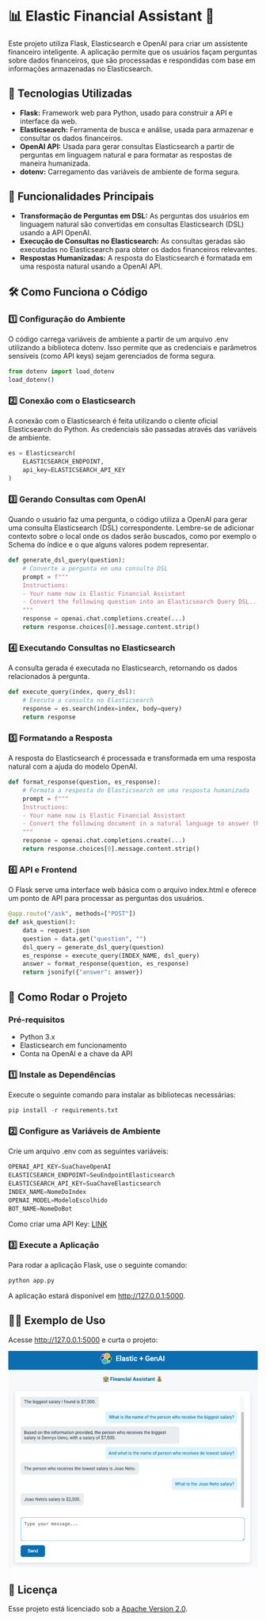 # 📊 Elastic Financial Assistant 🚀

Este projeto utiliza Flask, Elasticsearch e OpenAI para criar um assistente financeiro inteligente. A aplicação permite que os usuários façam perguntas sobre dados financeiros, que são processadas e respondidas com base em informações armazenadas no Elasticsearch.

## 🔧 Tecnologias Utilizadas
* **Flask:** Framework web para Python, usado para construir a API e interface da web.
* **Elasticsearch:** Ferramenta de busca e análise, usada para armazenar e consultar os dados financeiros.
* **OpenAI API:** Usada para gerar consultas Elasticsearch a partir de perguntas em linguagem natural e para formatar as respostas de maneira humanizada.
* **dotenv:** Carregamento das variáveis de ambiente de forma segura.

## 🌟 Funcionalidades Principais
* **Transformação de Perguntas em DSL:** As perguntas dos usuários em linguagem natural são convertidas em consultas Elasticsearch (DSL) usando a API OpenAI.
* **Execução de Consultas no Elasticsearch:** As consultas geradas são executadas no Elasticsearch para obter os dados financeiros relevantes.
* **Respostas Humanizadas:** A resposta do Elasticsearch é formatada em uma resposta natural usando a OpenAI API.

## 🛠️ Como Funciona o Código
### 1️⃣ Configuração do Ambiente
O código carrega variáveis de ambiente a partir de um arquivo .env utilizando a biblioteca dotenv. Isso permite que as credenciais e parâmetros sensíveis (como API keys) sejam gerenciados de forma segura.

```python
from dotenv import load_dotenv
load_dotenv()
```

### 2️⃣ Conexão com o Elasticsearch
A conexão com o Elasticsearch é feita utilizando o cliente oficial Elasticsearch do Python. As credenciais são passadas através das variáveis de ambiente.

```python
es = Elasticsearch(
    ELASTICSEARCH_ENDPOINT,
    api_key=ELASTICSEARCH_API_KEY
)
```

### 3️⃣ Gerando Consultas com OpenAI
Quando o usuário faz uma pergunta, o código utiliza a OpenAI para gerar uma consulta Elasticsearch (DSL) correspondente. Lembre-se de adicionar contexto sobre o local onde os dados serão buscados, como por exemplo o Schema do índice e o que alguns valores podem representar.

```python
def generate_dsl_query(question):
    # Converte a pergunta em uma consulta DSL
    prompt = f"""
    Instructions:
    - Your name now is Elastic Financial Assistant
    - Convert the following question into an Elasticsearch Query DSL...
    """
    response = openai.chat.completions.create(...)
    return response.choices[0].message.content.strip()
```

### 4️⃣ Executando Consultas no Elasticsearch
A consulta gerada é executada no Elasticsearch, retornando os dados relacionados à pergunta.

```python
def execute_query(index, query_dsl):
    # Executa a consulta no Elasticsearch
    response = es.search(index=index, body=query)
    return response
```

### 5️⃣ Formatando a Resposta
A resposta do Elasticsearch é processada e transformada em uma resposta natural com a ajuda do modelo OpenAI.

```python
def format_response(question, es_response):
    # Formata a resposta do Elasticsearch em uma resposta humanizada
    prompt = f"""
    Instructions:
    - Your name now is Elastic Financial Assistant
    - Convert the following document in a natural language to answer the question...
    """
    response = openai.chat.completions.create(...)
    return response.choices[0].message.content.strip()
```

### 6️⃣ API e Frontend
O Flask serve uma interface web básica com o arquivo index.html e oferece um ponto de API para processar as perguntas dos usuários.

```python
@app.route("/ask", methods=["POST"])
def ask_question():
    data = request.json
    question = data.get("question", "")
    dsl_query = generate_dsl_query(question)
    es_response = execute_query(INDEX_NAME, dsl_query)
    answer = format_response(question, es_response)
    return jsonify({"answer": answer})
```

## 🚀 Como Rodar o Projeto
### Pré-requisitos
* Python 3.x
* Elasticsearch em funcionamento
* Conta na OpenAI e a chave da API

### 1️⃣ Instale as Dependências

Execute o seguinte comando para instalar as bibliotecas necessárias:

```python
pip install -r requirements.txt
```

### 2️⃣ Configure as Variáveis de Ambiente

Crie um arquivo .env com as seguintes variáveis:


```python
OPENAI_API_KEY=SuaChaveOpenAI
ELASTICSEARCH_ENDPOINT=SeuEndpointElasticsearch
ELASTICSEARCH_API_KEY=SuaChaveElasticsearch
INDEX_NAME=NomeDoIndex
OPENAI_MODEL=ModeloEscolhido
BOT_NAME=NomeDoBot
```

Como criar uma API Key: [LINK](https://www.elastic.co/guide/en/kibana/current/api-keys.html)

### 3️⃣ Execute a Aplicação
Para rodar a aplicação Flask, use o seguinte comando:

```python
python app.py
```

A aplicação estará disponível em http://127.0.0.1:5000.

## 🧑‍💻 Exemplo de Uso
Acesse http://127.0.0.1:5000 e curta o projeto:

![alt text](image.png)

## 📄 Licença
Esse projeto está licenciado sob a [Apache Version 2.0](LICENSE).


